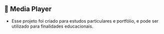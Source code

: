 ## 🎵 Media Player
+ Esse projeto foi criado para estudos particulares e portfólio, e pode ser utilizado para finalidades educacionais.
